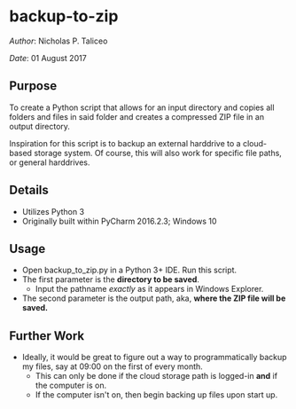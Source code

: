 # backup-to-zip

*Author*: Nicholas P. Taliceo

*Date*: 01 August 2017

## Purpose

To create a Python script that allows for an input directory and copies all folders and files in said folder and creates a compressed ZIP file in an output directory.

Inspiration for this script is to backup an external harddrive to a cloud-based storage system. Of course, this will also work for specific file paths, or general harddrives.

## Details

- Utilizes Python 3
- Originally built within PyCharm 2016.2.3; Windows 10

## Usage

* Open backup_to_zip.py in a Python 3+ IDE. Run this script.
* The first parameter is the **directory to be saved**. 
  * Input the pathname *exactly* as it appears in Windows Explorer.
* The second parameter is the output path, aka, **where the ZIP file will be saved.**

## Further Work

* Ideally, it would be great to figure out a way to programmatically backup my files, say at 09:00 on the first of every month.
  * This can only be done if the cloud storage path is logged-in **and** if the computer is on.
  * If the computer isn't on, then begin backing up files upon start up.
